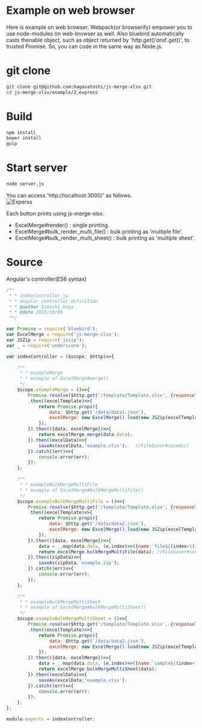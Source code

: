# Example on web browser  
Here is example on web browser. Webpack(or browserify) empower you to use node-modules on web-browser as well. Also bluebird automatically casts thenable object, such as object returned by '$http.get()' and '$.get()', to trusted Promise. So, you can code in the same way as Node.js.  
  
# git clone
```bash
git clone git@github.com:hagasatoshi/js-merge-xlsx.git
cd js-merge-xlsx/example/2_express
```
# Build
```bash
npm install
bower install
gulp
```
# Start server
```bash
node server.js
```

You can access 'http://localhost:3000/' as follows.  
![Experss](https://raw.githubusercontent.com/hagasatoshi/js-merge-xlsx/master/image/express.png)  
  
Each button prints using js-merge-xlsx.

- ExcelMerge#render() : single printing.
- ExcelMerge#bulk_render_multi_file() : bulk printing as 'multiple file'.
- ExcelMerge#bulk_render_multi_sheet() : bulk printing as 'multiple sheet'.
  
# Source  
Angular's controller(ES6 syntax)
```JavaScript
/**
 * * indexController.js
 * * angular controller definition
 * * @author Satoshi Haga
 * * @date 2015/10/06
 **/

var Promise = require('bluebird');
var ExcelMerge = require('js-merge-xlsx');
var JSZip = require('jszip');
var _ = require('underscore');

var indexController = ($scope, $http)=>{

    /**
     * * exampleMerge
     * * example of ExcelMerge#merge()
     */
    $scope.exampleMerge = ()=>{
        Promise.resolve($http.get('/template/Template.xlsx', {responseType: "arraybuffer"}))
        .then((excelTemplate)=>{
            return Promise.props({
                data: $http.get('/data/data1.json'),
                excelMerge: new ExcelMerge().load(new JSZip(excelTemplate.data))
            });
        }).then(({data, excelMerge})=>{
            return excelMerge.merge(data.data);
        }).then((excelData)=>{
            saveAs(excelData,'example.xlsx');   //FileSaver#saveAs()
        }).catch((err)=>{
            console.error(err);
        });
    };

    /**
     * * exampleBulkMergeMultiFile
     * * example of ExcelMerge#bulkMergeMultiFile()
     */
    $scope.exampleBulkMergeMultiFile = ()=>{
        Promise.resolve($http.get('/template/Template.xlsx', {responseType: "arraybuffer"}))
        .then((excelTemplate)=>{
            return Promise.props({
                data: $http.get('/data/data2.json'),
                excelMerge: new ExcelMerge().load(new JSZip(excelTemplate.data))
            });
        }).then(({data, excelMerge})=>{
            data = _.map(data.data, (e,index)=>({name:`file${(index+1)}.xlsx`, data:e}));
            return excelMerge.bulkMergeMultiFile(data); //FileSaver#saveAs()
        }).then((zipData)=>{
            saveAs(zipData,'example.zip');
        }).catch((err)=>{
            console.error(err);
        });
    };

    /**
     * * exampleBulkMergeMultiSheet
     * * example of ExcelMerge#bulkMergeMultiSheet()
     */
    $scope.exampleBulkMergeMultiSheet = ()=>{
        Promise.resolve($http.get('/template/Template.xlsx', {responseType: "arraybuffer"}))
        .then((excelTemplate)=>{
            return Promise.props({
                data: $http.get('/data/data2.json'),
                excelMerge: new ExcelMerge().load(new JSZip(excelTemplate.data))
            });
        }).then(({data, excelMerge})=>{
            data = _.map(data.data, (e,index)=>({name:`sample${(index+1)}`, data:e}));
            return excelMerge.bulkMergeMultiSheet(data);
        }).then((excelData)=>{
            saveAs(excelData,'example.xlsx');
        }).catch((err)=>{
            console.error(err);
        });
    };
};

module.exports = indexController;
```
